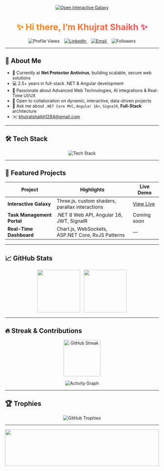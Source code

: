 <p align="center">
  <a href="https://khujrat17.github.io/khujrat17/interactive-galaxy.html" target="_blank" rel="noopener">
    <img alt="Open Interactive Galaxy" src="https://img.shields.io/badge/View%20Interactive%20Galaxy-Open-blue?style=for-the-badge&logo=three.js" />
  </a>
</p>

<!-- Animated Gradient Title -->
<h1 align="center">
  <span style="
      background: linear-gradient(90deg, #ff8a00, #e52e71, #9d50bb, #00c6ff);
      background-size: 400% 400%;
      -webkit-background-clip: text;
      color: transparent;
      animation: gradientMove 8s ease infinite;
      text-shadow: 0 0 20px rgba(255,255,255,0.3);
      ">
    ✨ Hi there, I’m Khujrat Shaikh ✨
  </span>
</h1>

<p align="center">
  <img src="https://komarev.com/ghpvc/?username=khujrat17&label=Profile%20Views&color=0e75b6&style=flat" alt="Profile Views" />
  &nbsp;&nbsp;
  <a href="https://www.linkedin.com/in/khujrat-shaikh-8823a5203/" target="_blank">
    <img src="https://img.shields.io/badge/LinkedIn-Connect%20with%20Me-blue?style=flat&logo=linkedin" alt="LinkedIn" />
  </a>
  &nbsp;&nbsp;
  <a href="mailto:khujratshaikh1284@gmail.com">
    <img src="https://img.shields.io/badge/Email-Contact%20Me-red?style=flat&logo=gmail" alt="Email" />
  </a>
  &nbsp;&nbsp;
  <img src="https://img.shields.io/github/followers/khujrat17?label=Followers&style=flat&color=brightgreen" alt="Followers" />
</p>

<hr />

## 💫 About Me
- 🚀 Currently at **Net Protector Antivirus**, building scalable, secure web solutions  
- 💻 2.5+ years in full-stack .NET & Angular development  
- 🌱 Passionate about Advanced Web Technologies, AI integrations & Real-Time UI/UX  
- 🤝 Open to collaboration on dynamic, interactive, data-driven projects  
- 💬 Ask me about `.NET Core MVC`, `Angular 16+`, `SignalR`, **Full-Stack** architecture  
- ✉️ [khujratshaikh1284@gmail.com](mailto:khujratshaikh1284@gmail.com)

<hr />

## 🛠 Tech Stack

<p align="center">
  <img src="https://skillicons.dev/icons?i=csharp,dotnet,angular,bootstrap,html,css,js,ajax,jquery,mysql,postman,git,github,visualstudio" alt="Tech Stack" />
</p>

<hr />

## 🔭 Featured Projects

| Project                        | Highlights                                         | Live Demo                                                 |
| ------------------------------ | -------------------------------------------------- | --------------------------------------------------------- |
| **Interactive Galaxy**         | Three.js, custom shaders, parallax interactions    | [View Live](https://khujrat17.github.io/khujrat17/interactive-galaxy.html) |
| **Task Management Portal**     | .NET 8 Web API, Angular 16, JWT, SignalR           | Coming soon                                               |
| **Real-Time Dashboard**        | Chart.js, WebSockets, ASP.NET Core, RxJS Patterns  | —                                                         |

<hr />

## 📈 GitHub Stats

<p align="center">
  <img src="https://github-readme-stats.vercel.app/api?username=khujrat17&theme=dark&show_icons=true&count_private=true&hide_border=true" height="140" />
  &nbsp;
  <img src="https://github-readme-stats.vercel.app/api/top-langs/?username=khujrat17&layout=compact&theme=dark&hide_border=true" height="140" />
</p>

<hr />

## 🔥 Streak & Contributions

<p align="center">
  <img src="https://streak-stats.demolab.com?user=khujrat17&theme=dark&hide_border=true" alt="GitHub Streak" height="120" />
</p>
<p align="center">
  <img src="https://github-readme-activity-graph.vercel.app/graph?username=khujrat17&theme=dark&hide_border=true" alt="Activity Graph" />
</p>

<hr />

## 🏆 Trophies

<p align="center">
  <img src="https://github-profile-trophy.vercel.app/?username=khujrat17&theme=dark&no-frame=true&row=1&margin-w=5" alt="GitHub Trophies" />
</p>

<hr />

<!-- Starry Footer -->
<p align="center">
  <img src="https://raw.githubusercontent.com/klaudiasiewert/Galaxy-Animation/main/stars.gif" width="100%" height="120" />
</p>


